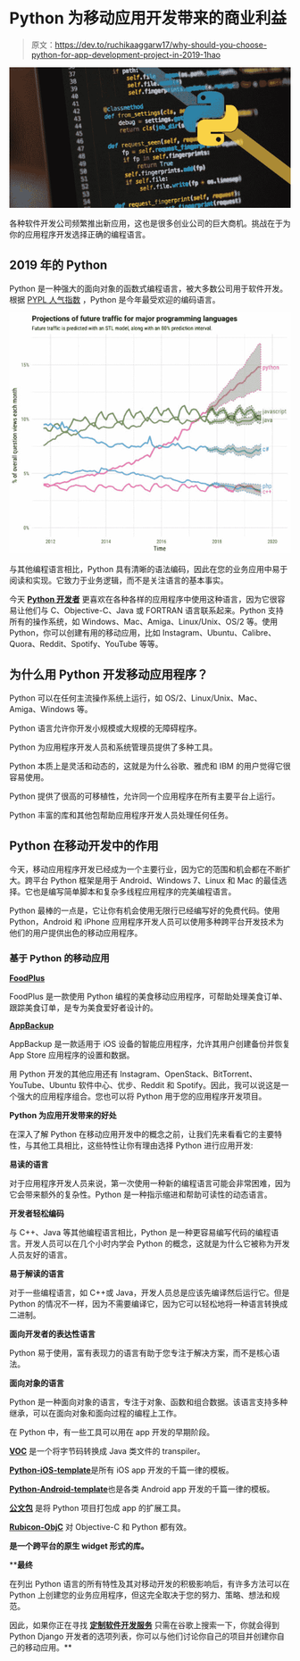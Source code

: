 # Python 为移动应用开发带来的商业利益

> 原文：<https://dev.to/ruchikaaggarw17/why-should-you-choose-python-for-app-development-project-in-2019-1hao>

[![](img/6de7c56dfe76b52c1df207e048ef5ca5.png)](https://www.valuecoders.com/hire-developers/hire-ios-developers?utm_source=python-developers-ruchi-a24)

各种软件开发公司频繁推出新应用，这也是很多创业公司的巨大商机。挑战在于为你的应用程序开发选择正确的编程语言。

## **2019 年的 Python**

Python 是一种强大的面向对象的函数式编程语言，被大多数公司用于软件开发。根据 [PYPL 人气指数](http://pypl.github.io/PYPL.html) ，Python 是今年最受欢迎的编码语言。

[![](img/3bb35f78f9d2a7f6e064467ea39876e4.png)](https://www.valuecoders.com/mobile-application-development?utm_source=python-developers-arushi)

与其他编程语言相比，Python 具有清晰的语法编码，因此在您的业务应用中易于阅读和实现。它致力于业务逻辑，而不是关注语言的基本事实。

今天 **[Python 开发者](https://www.valuecoders.com/hire-developers/hire-python-developers?utm_source=python-developers-arushi)** 更喜欢在各种各样的应用程序中使用这种语言，因为它很容易让他们与 C、Objective-C、Java 或 FORTRAN 语言联系起来。Python 支持所有的操作系统，如 Windows、Mac、Amiga、Linux/Unix、OS/2 等。使用 Python，你可以创建有用的移动应用，比如 Instagram、Ubuntu、Calibre、Quora、Reddit、Spotify、YouTube 等等。

## **为什么用 Python 开发移动应用程序？**

Python 可以在任何主流操作系统上运行，如 OS/2、Linux/Unix、Mac、Amiga、Windows 等。

Python 语言允许你开发小规模或大规模的无障碍程序。

Python 为应用程序开发人员和系统管理员提供了多种工具。

Python 本质上是灵活和动态的，这就是为什么谷歌、雅虎和 IBM 的用户觉得它很容易使用。

Python 提供了很高的可移植性，允许同一个应用程序在所有主要平台上运行。

Python 丰富的库和其他包帮助应用程序开发人员处理任何任务。

## **Python 在移动开发中的作用**

今天，移动应用程序开发已经成为一个主要行业，因为它的范围和机会都在不断扩大。跨平台 Python 框架是用于 Android、Windows 7、Linux 和 Mac 的最佳选择。它也是编写简单脚本和复杂多线程应用程序的完美编程语言。

Python 最棒的一点是，它让你有机会使用无限行已经编写好的免费代码。使用 Python，Android 和 iPhone 应用程序开发人员可以使用多种跨平台开发技术为他们的用户提供出色的移动应用程序。

### **基于 Python 的移动应用**

[**FoodPlus**](https://play.google.com/store/apps/details?id=com.androidapp.foodplus&hl=en_US)

FoodPlus 是一款使用 Python 编程的美食移动应用程序，可帮助处理美食订单、跟踪美食订单，是专为美食爱好者设计的。

[**AppBackup**](https://play.google.com/store/apps/details?id=mobi.usage.appbackup&hl=en_US)

AppBackup 是一款适用于 iOS 设备的智能应用程序，允许其用户创建备份并恢复 App Store 应用程序的设置和数据。

用 Python 开发的其他应用还有 Instagram、OpenStack、BitTorrent、YouTube、Ubuntu 软件中心、优步、Reddit 和 Spotify。因此，我可以说这是一个强大的应用程序组合。您也可以将 Python 用于您的应用程序开发项目。

**Python 为应用开发带来的好处**

在深入了解 Python 在移动应用开发中的概念之前，让我们先来看看它的主要特性，与其他工具相比，这些特性让你有理由选择 Python 进行应用开发:

**易读的语言**

对于应用程序开发人员来说，第一次使用一种新的编程语言可能会非常困难，因为它会带来额外的复杂性。Python 是一种指示缩进和帮助可读性的动态语言。

**开发者轻松编码**

与 C++、Java 等其他编程语言相比，Python 是一种更容易编写代码的编程语言。开发人员可以在几个小时内学会 Python 的概念，这就是为什么它被称为开发人员友好的语言。

**易于解读的语言**

对于一些编程语言，如 C++或 Java，开发人员总是应该先编译然后运行它。但是 Python 的情况不一样，因为不需要编译它，因为它可以轻松地将一种语言转换成二进制。

**面向开发者的表达性语言**

Python 易于使用，富有表现力的语言有助于您专注于解决方案，而不是核心语法。

**面向对象的语言**

Python 是一种面向对象的语言，专注于对象、函数和组合数据。该语言支持多种继承，可以在面向对象和面向过程的编程上工作。

在 Python 中，有一些工具可以用在 app 开发的早期阶段。

[**VOC**](https://github.com/beeware/voc) 是一个将字节码转换成 Java 类文件的 transpiler。

[**Python-iOS-template**](https://github.com/beeware/Python-iOS-template)是所有 iOS app 开发的千篇一律的模板。

[**Python-Android-template**](https://github.com/beeware/Python-Android-template)也是各类 Android app 开发的千篇一律的模板。

[**公文包**](https://github.com/beeware/briefcase) 是将 Python 项目打包成 app 的扩展工具。

[**Rubicon-ObjC**](https://github.com/beeware/rubicon-objc) 对 Objective-C 和 Python 都有效。

**是一个跨平台的原生 widget 形式的库。**

 ****最终**

在列出 Python 语言的所有特性及其对移动开发的积极影响后，有许多方法可以在 Python 上创建您的业务应用程序，但这完全取决于您的努力、策略、想法和规范。

因此，如果你正在寻找 **[定制软件开发服务](https://www.valuecoders.com/custom-software-development-services-company?utm_source=custom_Ruchi_a24)** 只需在谷歌上搜索一下，你就会得到 Python Django 开发者的选项列表，你可以与他们讨论你自己的项目并创建你自己的移动应用。**